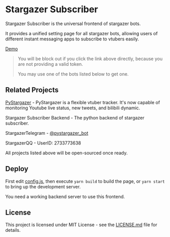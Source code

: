 # Stargazer Subscriber

Stargazer Subscriber is the universal frontend of stargazer bots.

It provides a unified setting page for all stargazer bots, allowing users of different instant messaging apps to
subscribe to vtubers easily.

[Demo](https://stargazer.lightquantum.me/subscriber)

> You will be block out if you click the link above directly, because you are not providing a valid token.
>
> You may use one of the bots listed below to get one.

## Related Projects

[PyStargazer](https://github.com/suisei-cn/pystargazer) - PyStargazer is a flexible vtuber tracker. It's now capable of monitoring Youtube live status, new tweets, and bilibili dynamic.

Stargazer Subscriber Backend - The python backend of stargazer subscriber.

StargazerTelegram - [@pystargazer_bot](https://t.me/pystargazer_bot)

StargazerQQ - UserID: 2733773638

All projects listed above will be open-sourced once ready.

## Deploy

First edit [config.js](config.js), then execute `yarn build` to build the page, or `yarn start` to bring up the development server.

You need a working backend server to use this frontend.

## License

This project is licensed under MIT License - see the [LICENSE.md](LICENSE.md) file for details.
